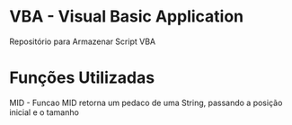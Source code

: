 # VBA - Visual Basic Application
Repositório para Armazenar Script VBA

# Funções Utilizadas

MID - Funcao MID retorna um pedaco de uma String, passando a posição inicial e o tamanho
